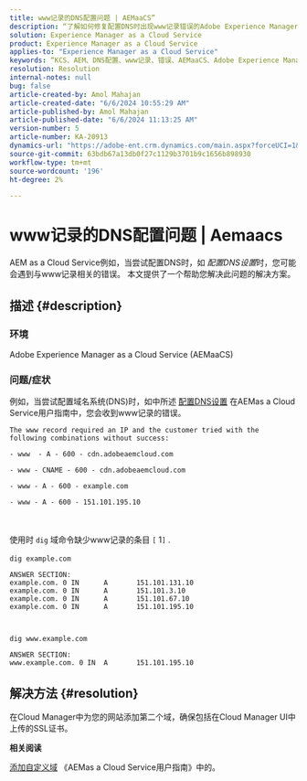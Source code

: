 ```yaml
---
title: www记录的DNS配置问题 | AEMaaCS”
description: “了解如何修复配置DNS时出现www记录错误的Adobe Experience Manager as a Cloud Service问题。”
solution: Experience Manager as a Cloud Service
product: Experience Manager as a Cloud Service
applies-to: "Experience Manager as a Cloud Service"
keywords: “KCS、AEM、DNS配置、www记录、错误、AEMaaCS、Adobe Experience Manager as a Cloud Service”
resolution: Resolution
internal-notes: null
bug: false
article-created-by: Amol Mahajan
article-created-date: "6/6/2024 10:55:29 AM"
article-published-by: Amol Mahajan
article-published-date: "6/6/2024 11:13:25 AM"
version-number: 5
article-number: KA-20913
dynamics-url: "https://adobe-ent.crm.dynamics.com/main.aspx?forceUCI=1&pagetype=entityrecord&etn=knowledgearticle&id=cbe6c446-f323-ef11-840a-00224808decd"
source-git-commit: 63bdb67a13db0f27c1129b3701b9c1656b898930
workflow-type: tm+mt
source-wordcount: '196'
ht-degree: 2%

---
```


# www记录的DNS配置问题 | Aemaacs


AEM as a Cloud Service例如，当尝试配置DNS时，如 *配置DNS设置*&#x200B;时，您可能会遇到与www记录相关的错误。 本文提供了一个帮助您解决此问题的解决方案。

## 描述 {#description}


### <b>环境</b>

Adobe Experience Manager as a Cloud Service (AEMaaCS)



### <b>问题/症状</b>

例如，当尝试配置域名系统(DNS)时，如中所述 [配置DNS设置](https://experienceleague.adobe.com/docs/experience-manager-cloud-service/content/implementing/using-cloud-manager/custom-domain-names/configure-dns-settings.html) 在AEMas a Cloud Service用户指南中，您会收到www记录的错误。


```
The www record required an IP and the customer tried with the following combinations without success:

- www  - A - 600 - cdn.adobeaemcloud.com

- www - CNAME - 600 - cdn.adobeaemcloud.com

- www - A - 600 - example.com

- www - A - 600 - 151.101.195.10
```

<br><br>使用时 `dig` 域命令缺少www记录的条目 `[` 1`]` .<br><br>`dig example.com`



```
ANSWER SECTION:
example.com. 0 IN      A       151.101.131.10
example.com. 0 IN      A       151.101.3.10
example.com. 0 IN      A       151.101.67.10
example.com. 0 IN      A       151.101.195.10
```


` `

`dig www.example.com`




```
ANSWER SECTION:
www.example.com. 0 IN  A       151.101.195.10
```



## 解决方法 {#resolution}


在Cloud Manager中为您的网站添加第二个域，确保包括在Cloud Manager UI中上传的SSL证书。

<b>相关阅读</b>

[添加自定义域](https://experienceleague.adobe.com/docs/experience-manager-cloud-service/content/implementing/using-cloud-manager/custom-domain-names/add-custom-domain-name.html) 《AEMas a Cloud Service用户指南》中的。
